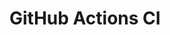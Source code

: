 # GitHub Actions CI























































































































































































































































































































































































































































































































































































































































































































































































































































































































































































































































































































































































































































































































































































































































































































































































































































































































































































































































































































































































































































































































































